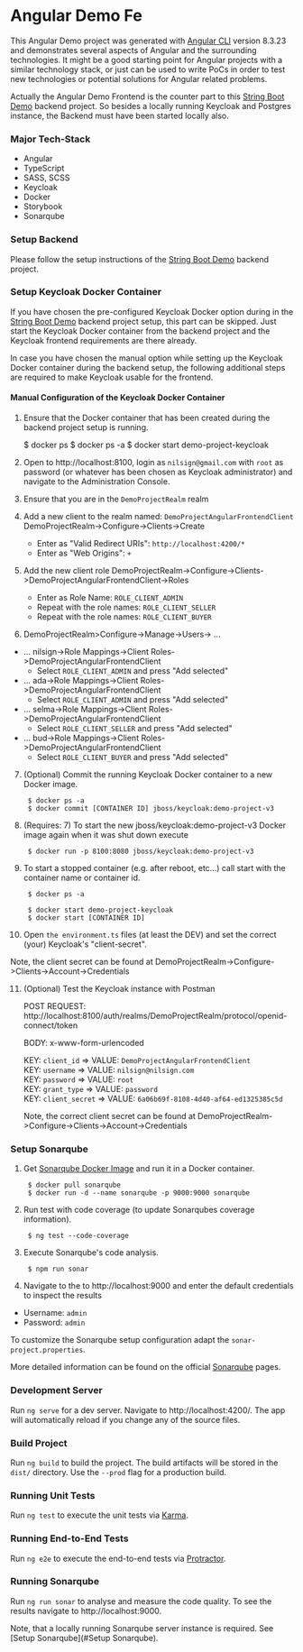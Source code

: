 # Angular Demo Fe

This Angular Demo project was generated with [Angular CLI](https://github.com/angular/angular-cli) version 8.3.23 and
demonstrates several aspects of Angular and the surrounding technologies. It might be a good starting point for Angular
projects with a similar technology stack, or just can be used to write PoCs in order to test new technologies or
potential solutions for Angular related problems.

Actually the Angular Demo Frontend is the counter part to this
[String Boot Demo](https://github.com/nilsign/spring-boot-demo-be) backend project. So besides a locally running
Keycloak and Postgres instance, the Backend must have been started locally also.

### Major Tech-Stack
- Angular
- TypeScript
- SASS, SCSS
- Keycloak
- Docker
- Storybook
- Sonarqube

### Setup Backend

Please follow the setup instructions of the [String Boot Demo](https://github.com/nilsign/spring-boot-demo-be) backend
project.

### Setup Keycloak Docker Container

If you have chosen the pre-configured Keycloak Docker option during in the
[String Boot Demo](https://github.com/nilsign/spring-boot-demo-be) backend project setup, this part can be skipped. Just
start the Keycloak Docker container from the backend project and the Keycloak frontend requirements are there already.

In case you have chosen the manual option while setting up the Keycloak Docker container during the backend setup, the
following additional steps are required to make Keycloak usable for the frontend.

#### Manual Configuration of the Keycloak Docker Container

1. Ensure that the Docker container that has been created during the backend project setup is running.

    $ docker ps
    $ docker ps -a
    $ docker start demo-project-keycloak

2. Open to http://localhost:8100, login as `nilsign@gmail.com` with `root` as password (or whatever has been chosen as
Keycloak administrator) and navigate to the Administration Console.

3. Ensure that you are in the `DemoProjectRealm` realm

4. Add a new client to the realm named: `DemoProjectAngularFrontendClient`
   DemoProjectRealm->Configure->Clients->Create
    - Enter as "Valid Redirect URIs": `http://localhost:4200/*`
    - Enter as "Web Origins": `+`
    
5. Add the new client role 
    DemoProjectRealm->Configure->Clients->DemoProjectAngularFrontendClient->Roles
    - Enter as Role Name: `ROLE_CLIENT_ADMIN`
    - Repeat with the role names: `ROLE_CLIENT_SELLER`
    - Repeat with the role names: `ROLE_CLIENT_BUYER`

6. DemoProjectRealm>Configure->Manage->Users-> ...
- ... nilsign->Role Mappings->Client Roles->DemoProjectAngularFrontendClient
    - Select `ROLE_CLIENT_ADMIN` and press "Add selected"
- ... ada->Role Mappings->Client Roles->DemoProjectAngularFrontendClient
    - Select `ROLE_CLIENT_ADMIN` and press "Add selected"
- ... selma->Role Mappings->Client Roles->DemoProjectAngularFrontendClient
    - Select `ROLE_CLIENT_SELLER` and press "Add selected"
- ... bud->Role Mappings->Client Roles->DemoProjectAngularFrontendClient
    - Select `ROLE_CLIENT_BUYER` and press "Add selected"

7. (Optional) Commit the running Keycloak Docker container to a new Docker image.

        $ docker ps -a
        $ docker commit [CONTAINER ID] jboss/keycloak:demo-project-v3

8. (Requires: 7) To start the new jboss/keycloak:demo-project-v3 Docker image again when it was
shut down execute

        $ docker run -p 8100:8080 jboss/keycloak:demo-project-v3

9. To start a stopped container (e.g. after reboot, etc...) call start with the container name or container id.

        $ docker ps -a

        $ docker start demo-project-keycloak
        $ docker start [CONTAINER ID]

10. Open `the environment.ts` files (at least the DEV) and set the correct (your) Keycloak's "client-secret".

Note, the client secret can be found at
DemoProjectRealm->Configure->Clients->Account->Credentials

11. (Optional) Test the Keycloak instance with Postman

    POST REQUEST: http://localhost:8100/auth/realms/DemoProjectRealm/protocol/openid-connect/token

    BODY: x-www-form-urlencoded

    KEY: `client_id` => VALUE: `DemoProjectAngularFrontendClient`<br>
    KEY: `username` => VALUE: `nilsign@nilsign.com`<br>
    KEY: `password` => VALUE: `root`<br>
    KEY: `grant_type` => VALUE: `password`<br>
    KEY: `client_secret` => VALUE: `6a06b69f-8108-4d40-af64-ed1325385c5d` <br>

    Note, the correct client secret can be found at
    DemoProjectRealm->Configure->Clients->Account->Credentials

### Setup Sonarqube

1. Get [Sonarqube Docker Image](https://hub.docker.com/_/sonarqube/) and run it in a Docker container.

        $ docker pull sonarqube
        $ docker run -d --name sonarqube -p 9000:9000 sonarqube

2. Run test with code coverage (to update Sonarqubes coverage information).

        $ ng test --code-coverage

3. Execute Sonarqube's code analysis.

        $ npm run sonar

3. Navigate to the to http://localhost:9000 and enter the default credentials to inspect the results
- Username: `admin`
- Password: `admin`

To customize the Sonarqube setup configuration adapt the `sonar-project.properties`.

More detailed information can be found on the official [Sonarqube](https://sonarqube.org) pages.

### Development Server

Run `ng serve` for a dev server. Navigate to http://localhost:4200/. The app will automatically reload if you change any of the source files.

### Build Project

Run `ng build` to build the project. The build artifacts will be stored in the `dist/` directory. Use the `--prod` flag for a production build.

### Running Unit Tests

Run `ng test` to execute the unit tests via [Karma](https://karma-runner.github.io).

### Running End-to-End Tests

Run `ng e2e` to execute the end-to-end tests via [Protractor](http://www.protractortest.org/).

### Running Sonarqube

Run `ng run sonar` to analyse and measure the code quality. To see the results navigate to http://localhost:9000.

Note, that a locally running Sonarqube server instance is required. See [Setup Sonarqube](#Setup Sonarqube).
